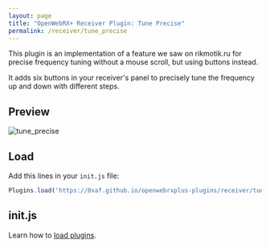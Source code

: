 ```yaml
---
layout: page
title: "OpenWebRX+ Receiver Plugin: Tune Precise"
permalink: /receiver/tune_precise
---
```


This plugin is an implementation of a feature we saw on rikmotik.ru for precise frequency tuning without a mouse scroll, but using buttons instead.

It adds six buttons in your receiver's panel to precisely tune the frequency up and down with different steps.

## Preview

![tune_precise](tune_precise/tune_precise.png "Preview")

## Load

Add this lines in your `init.js` file:

```js
Plugins.load('https://0xaf.github.io/openwebrxplus-plugins/receiver/tune_precise/tune_precise.js');
```

## init.js

Learn how to [load plugins](/openwebrxplus-plugins/#load-plugins).
